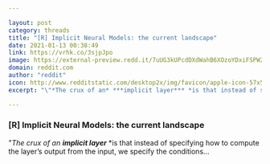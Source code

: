 ```yaml
---

layout: post
category: threads
title: "[R] Implicit Neural Models: the current landscape"
date: 2021-01-13 00:38:49
link: https://vrhk.co/3sjpJpo
image: https://external-preview.redd.it/7uUG3kUPcdDXdWahB6XOzoYDxiFSPW23OU5QeYY8Oco.jpg?width=600&height=314.136125654&auto=webp&crop=600:314.136125654,smart&s=3420e20fb549b77c2d7e98be5d53975a2240736e
domain: reddit.com
author: "reddit"
icon: http://www.redditstatic.com/desktop2x/img/favicon/apple-icon-57x57.png
excerpt: "\"*The crux of an* ***implicit layer*** *is that instead of specifying how to compute the layer’s output from the input, we specify the conditions..."

---
```


### [R] Implicit Neural Models: the current landscape

"*The crux of an* ***implicit layer*** *is that instead of specifying how to compute the layer’s output from the input, we specify the conditions...